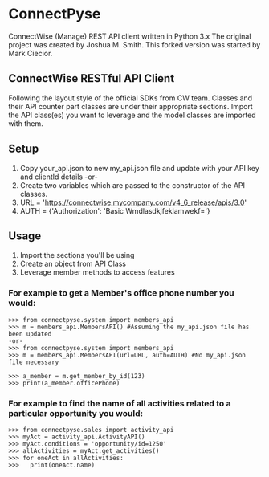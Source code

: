 # ConnectPyse
ConnectWise (Manage) REST API client written in Python 3.x
The original project was created by Joshua M. Smith.  This forked version was started by Mark Ciecior.

ConnectWise RESTful API Client
--------------------------------

Following the layout style of the official SDKs from CW team. Classes and their API counter part classes are under
their appropriate sections. Import the API class(es) you want to leverage and the model classes are imported with them.

## Setup
1. Copy your_api.json to new my_api.json file and update with your API key and clientId details
-or-
1. Create two variables which are passed to the constructor of the API classes.
2. URL = 'https://connectwise.mycompany.com/v4_6_release/apis/3.0'
3. AUTH = {'Authorization': 'Basic Wmdlasdkjfeklamwekf='}

## Usage
1. Import the sections you'll be using
2. Create an object from API Class
3. Leverage member methods to access features

### For example to get a Member's office phone number you would:

    >>> from connectpyse.system import members_api
    >>> m = members_api.MembersAPI() #Assuming the my_api.json file has been updated
    -or-
    >>> from connectpyse.system import members_api
    >>> m = members_api.MembersAPI(url=URL, auth=AUTH) #No my_api.json file necessary

    >>> a_member = m.get_member_by_id(123)
    >>> print(a_member.officePhone)
    
### For example to find the name of all activities related to a particular opportunity you would:

    >>> from connectpyse.sales import activity_api
    >>> myAct = activity_api.ActivityAPI()
    >>> myAct.conditions = 'opportunity/id=1250'
    >>> allActivities = myAct.get_activities()
    >>> for oneAct in allActivities:
    >>>   print(oneAct.name)
